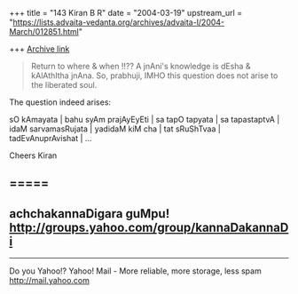 +++
title = "143 Kiran B R"
date = "2004-03-19"
upstream_url = "https://lists.advaita-vedanta.org/archives/advaita-l/2004-March/012851.html"

+++
[Archive link](https://lists.advaita-vedanta.org/archives/advaita-l/2004-March/012851.html)

> Return to where & when !!?? A jnAni's knowledge is 
> dEsha & kAlAthItha
> jnAna.  So, prabhuji, IMHO this question does not 
> arise to the liberated
> soul.

The question indeed arises:

sO kAmayata | bahu syAm prajAyEyEti | sa tapO tapyata
| sa tapastaptvA | idaM sarvamasRujata | yadidaM kiM
cha | tat sRuShTvaa | tadEvAnuprAvishat | ...

Cheers
Kiran

=====
---------------------------------------------------------
achchakannaDigara guMpu!
http://groups.yahoo.com/group/kannaDakannaDi
---------------------------------------------------------

__________________________________
Do you Yahoo!?
Yahoo! Mail - More reliable, more storage, less spam
http://mail.yahoo.com

